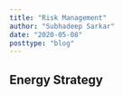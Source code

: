 ```yaml
---
title: "Risk Management"
author: "Subhadeep Sarkar"
date: "2020-05-08"
posttype: "blog"
---
```


## Energy Strategy